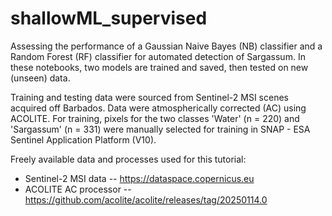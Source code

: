 # shallowML_supervised

Assessing the performance of a Gaussian Naive Bayes (NB) classifier and a Random Forest (RF) classifier for automated detection of Sargassum. In these notebooks, two models are trained and saved, then tested on new (unseen) data.

Training and testing data were sourced from Sentinel-2 MSI scenes acquired off Barbados. Data were atmospherically corrected (AC) using ACOLITE. For training, pixels for the two classes 'Water' (n = 220) and 'Sargassum' (n = 331) were manually selected for training in SNAP - ESA Sentinel Application Platform (V10).

Freely available data and processes used for this tutorial:
* Sentinel-2  MSI data -- https://dataspace.copernicus.eu
* ACOLITE AC processor -- https://github.com/acolite/acolite/releases/tag/20250114.0
